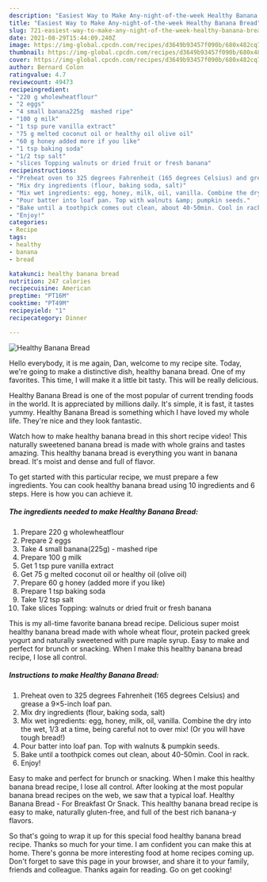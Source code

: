 ```yaml
---
description: "Easiest Way to Make Any-night-of-the-week Healthy Banana Bread"
title: "Easiest Way to Make Any-night-of-the-week Healthy Banana Bread"
slug: 721-easiest-way-to-make-any-night-of-the-week-healthy-banana-bread
date: 2021-08-29T15:44:09.240Z
image: https://img-global.cpcdn.com/recipes/d3649b93457f090b/680x482cq70/healthy-banana-bread-recipe-main-photo.jpg
thumbnail: https://img-global.cpcdn.com/recipes/d3649b93457f090b/680x482cq70/healthy-banana-bread-recipe-main-photo.jpg
cover: https://img-global.cpcdn.com/recipes/d3649b93457f090b/680x482cq70/healthy-banana-bread-recipe-main-photo.jpg
author: Bernard Colon
ratingvalue: 4.7
reviewcount: 49473
recipeingredient:
- "220 g wholewheatflour"
- "2 eggs"
- "4 small banana225g  mashed ripe"
- "100 g milk"
- "1 tsp pure vanilla extract"
- "75 g melted coconut oil or healthy oil olive oil"
- "60 g honey added more if you like"
- "1 tsp baking soda"
- "1/2 tsp salt"
- "slices Topping walnuts or dried fruit or fresh banana"
recipeinstructions:
- "Preheat oven to 325 degrees Fahrenheit (165 degrees Celsius) and grease a 9×5-inch loaf pan."
- "Mix dry ingredients (flour, baking soda, salt)"
- "Mix wet ingredients: egg, honey, milk, oil, vanilla. Combine the dry into the wet, 1/3 at a time, being careful not to over mix! (Or you will have tough bread!)"
- "Pour batter into loaf pan. Top with walnuts &amp; pumpkin seeds."
- "Bake until a toothpick comes out clean, about 40-50min. Cool in rack."
- "Enjoy!"
categories:
- Recipe
tags:
- healthy
- banana
- bread

katakunci: healthy banana bread 
nutrition: 247 calories
recipecuisine: American
preptime: "PT16M"
cooktime: "PT49M"
recipeyield: "1"
recipecategory: Dinner

---
```



![Healthy Banana Bread](https://img-global.cpcdn.com/recipes/d3649b93457f090b/680x482cq70/healthy-banana-bread-recipe-main-photo.jpg)

Hello everybody, it is me again, Dan, welcome to my recipe site. Today, we're going to make a distinctive dish, healthy banana bread. One of my favorites. This time, I will make it a little bit tasty. This will be really delicious.

Healthy Banana Bread is one of the most popular of current trending foods in the world. It is appreciated by millions daily. It's simple, it is fast, it tastes yummy. Healthy Banana Bread is something which I have loved my whole life. They're nice and they look fantastic.

Watch how to make healthy banana bread in this short recipe video! This naturally sweetened banana bread is made with whole grains and tastes amazing. This healthy banana bread is everything you want in banana bread. It&#39;s moist and dense and full of flavor.


To get started with this particular recipe, we must prepare a few ingredients. You can cook healthy banana bread using 10 ingredients and 6 steps. Here is how you can achieve it.

<!--inarticleads1-->

##### The ingredients needed to make Healthy Banana Bread:

1. Prepare 220 g wholewheatflour
1. Prepare 2 eggs
1. Take 4 small banana(225g) - mashed ripe
1. Prepare 100 g milk
1. Get 1 tsp pure vanilla extract
1. Get 75 g melted coconut oil or healthy oil (olive oil)
1. Prepare 60 g honey (added more if you like)
1. Prepare 1 tsp baking soda
1. Take 1/2 tsp salt
1. Take slices Topping: walnuts or dried fruit or fresh banana


This is my all-time favorite banana bread recipe. Delicious super moist healthy banana bread made with whole wheat flour, protein packed greek yogurt and naturally sweetened with pure maple syrup. Easy to make and perfect for brunch or snacking. When I make this healthy banana bread recipe, I lose all control. 

<!--inarticleads2-->

##### Instructions to make Healthy Banana Bread:

1. Preheat oven to 325 degrees Fahrenheit (165 degrees Celsius) and grease a 9×5-inch loaf pan.
1. Mix dry ingredients (flour, baking soda, salt)
1. Mix wet ingredients: egg, honey, milk, oil, vanilla. Combine the dry into the wet, 1/3 at a time, being careful not to over mix! (Or you will have tough bread!)
1. Pour batter into loaf pan. Top with walnuts &amp; pumpkin seeds.
1. Bake until a toothpick comes out clean, about 40-50min. Cool in rack.
1. Enjoy!


Easy to make and perfect for brunch or snacking. When I make this healthy banana bread recipe, I lose all control. After looking at the most popular banana bread recipes on the web, we saw that a typical loaf. Healthy Banana Bread - For Breakfast Or Snack. This healthy banana bread recipe is easy to make, naturally gluten-free, and full of the best rich banana-y flavors. 

So that's going to wrap it up for this special food healthy banana bread recipe. Thanks so much for your time. I am confident you can make this at home. There's gonna be more interesting food at home recipes coming up. Don't forget to save this page in your browser, and share it to your family, friends and colleague. Thanks again for reading. Go on get cooking!
